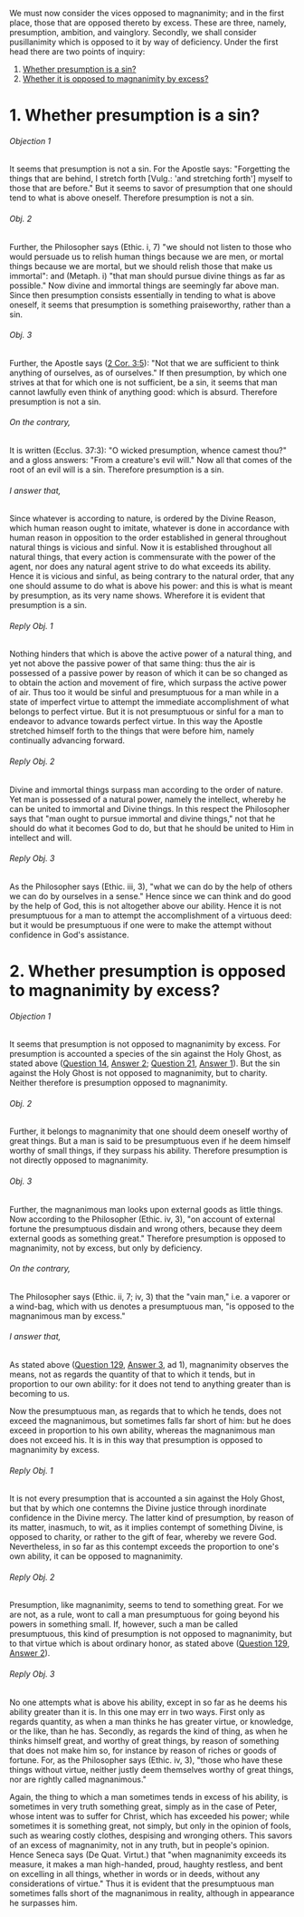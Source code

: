 We must now consider the vices opposed to magnanimity; and in the first place, those that are opposed thereto by excess. These are three, namely, presumption, ambition, and vainglory. Secondly, we shall consider pusillanimity which is opposed to it by way of deficiency. Under the first head there are two points of inquiry:  

1. [ Whether presumption is a sin?](#1.%20Whether%20presumption%20is%20a%20sin?)
2. [ Whether it is opposed to magnanimity by excess?](#2.%20Whether%20presumption%20is%20opposed%20to%20magnanimity%20by%20excess?)



# 1. Whether presumption is a sin? 

###### Objection 1
It seems that presumption is not a sin. For the Apostle says: "Forgetting the things that are behind, I stretch forth \[Vulg.: 'and stretching forth'\] myself to those that are before." But it seems to savor of presumption that one should tend to what is above oneself. Therefore presumption is not a sin.  

###### Obj. 2
Further, the Philosopher says (Ethic. i, 7) "we should not listen to those who would persuade us to relish human things because we are men, or mortal things because we are mortal, but we should relish those that make us immortal": and (Metaph. i) "that man should pursue divine things as far as possible." Now divine and immortal things are seemingly far above man. Since then presumption consists essentially in tending to what is above oneself, it seems that presumption is something praiseworthy, rather than a sin.  

###### Obj. 3
Further, the Apostle says ([2 Cor. 3:5](http://bible.gospelcom.net/bible?2+Cor++3:5)): "Not that we are sufficient to think anything of ourselves, as of ourselves." If then presumption, by which one strives at that for which one is not sufficient, be a sin, it seems that man cannot lawfully even think of anything good: which is absurd. Therefore presumption is not a sin.  

###### On the contrary,
It is written (Ecclus. 37:3): "O wicked presumption, whence camest thou?" and a gloss answers: "From a creature's evil will." Now all that comes of the root of an evil will is a sin. Therefore presumption is a sin.  

###### I answer that,
Since whatever is according to nature, is ordered by the Divine Reason, which human reason ought to imitate, whatever is done in accordance with human reason in opposition to the order established in general throughout natural things is vicious and sinful. Now it is established throughout all natural things, that every action is commensurate with the power of the agent, nor does any natural agent strive to do what exceeds its ability. Hence it is vicious and sinful, as being contrary to the natural order, that any one should assume to do what is above his power: and this is what is meant by presumption, as its very name shows. Wherefore it is evident that presumption is a sin.  

###### Reply Obj. 1
Nothing hinders that which is above the active power of a natural thing, and yet not above the passive power of that same thing: thus the air is possessed of a passive power by reason of which it can be so changed as to obtain the action and movement of fire, which surpass the active power of air. Thus too it would be sinful and presumptuous for a man while in a state of imperfect virtue to attempt the immediate accomplishment of what belongs to perfect virtue. But it is not presumptuous or sinful for a man to endeavor to advance towards perfect virtue. In this way the Apostle stretched himself forth to the things that were before him, namely continually advancing forward.  

###### Reply Obj. 2
Divine and immortal things surpass man according to the order of nature. Yet man is possessed of a natural power, namely the intellect, whereby he can be united to immortal and Divine things. In this respect the Philosopher says that "man ought to pursue immortal and divine things," not that he should do what it becomes God to do, but that he should be united to Him in intellect and will.  

###### Reply Obj. 3
As the Philosopher says (Ethic. iii, 3), "what we can do by the help of others we can do by ourselves in a sense." Hence since we can think and do good by the help of God, this is not altogether above our ability. Hence it is not presumptuous for a man to attempt the accomplishment of a virtuous deed: but it would be presumptuous if one were to make the attempt without confidence in God's assistance.  




# 2. Whether presumption is opposed to magnanimity by excess? 

###### Objection 1
It seems that presumption is not opposed to magnanimity by excess. For presumption is accounted a species of the sin against the Holy Ghost, as stated above ([Question 14](../../../001.%20Theological%20Virtues/01.%20Faith/14.%20Blasphemy%20Against%20the%20Holy%20Ghost.md), [Answer 2](../../../001.%20Theological%20Virtues/01.%20Faith/14.%20Blasphemy%20Against%20the%20Holy%20Ghost.md#2.%20Whether%20it%20is%20fitting%20to%20distinguish%20six%20kinds%20of%20sin%20against%20the%20Holy%20Ghost?%20); [Question 21](../../../001.%20Theological%20Virtues/17.%20Hope/21.%20Presumption.md), [Answer 1](../../../001.%20Theological%20Virtues/17.%20Hope/21.%20Presumption.md#1.%20Whether%20presumption%20trusts%20in%20God%20or%20in%20our%20own%20power?%20)). But the sin against the Holy Ghost is not opposed to magnanimity, but to charity. Neither therefore is presumption opposed to magnanimity.  

###### Obj. 2
Further, it belongs to magnanimity that one should deem oneself worthy of great things. But a man is said to be presumptuous even if he deem himself worthy of small things, if they surpass his ability. Therefore presumption is not directly opposed to magnanimity.  

###### Obj. 3
Further, the magnanimous man looks upon external goods as little things. Now according to the Philosopher (Ethic. iv, 3), "on account of external fortune the presumptuous disdain and wrong others, because they deem external goods as something great." Therefore presumption is opposed to magnanimity, not by excess, but only by deficiency.  

###### On the contrary,
The Philosopher says (Ethic. ii, 7; iv, 3) that the "vain man," i.e. a vaporer or a wind-bag, which with us denotes a presumptuous man, "is opposed to the magnanimous man by excess."  

###### I answer that,
As stated above ([Question 129](129.%20Magnanimity.md), [Answer 3](129.%20Magnanimity.md#3.%20Whether%20magnanimity%20is%20a%20virtue?%20), ad 1), magnanimity observes the means, not as regards the quantity of that to which it tends, but in proportion to our own ability: for it does not tend to anything greater than is becoming to us.  

Now the presumptuous man, as regards that to which he tends, does not exceed the magnanimous, but sometimes falls far short of him: but he does exceed in proportion to his own ability, whereas the magnanimous man does not exceed his. It is in this way that presumption is opposed to magnanimity by excess.  

###### Reply Obj. 1
It is not every presumption that is accounted a sin against the Holy Ghost, but that by which one contemns the Divine justice through inordinate confidence in the Divine mercy. The latter kind of presumption, by reason of its matter, inasmuch, to wit, as it implies contempt of something Divine, is opposed to charity, or rather to the gift of fear, whereby we revere God. Nevertheless, in so far as this contempt exceeds the proportion to one's own ability, it can be opposed to magnanimity.  

###### Reply Obj. 2
Presumption, like magnanimity, seems to tend to something great. For we are not, as a rule, wont to call a man presumptuous for going beyond his powers in something small. If, however, such a man be called presumptuous, this kind of presumption is not opposed to magnanimity, but to that virtue which is about ordinary honor, as stated above ([Question 129](129.%20Magnanimity.md), [Answer 2](129.%20Magnanimity.md#2.%20Whether%20magnanimity%20is%20essentially%20about%20great%20honors?%20)).  

###### Reply Obj. 3
No one attempts what is above his ability, except in so far as he deems his ability greater than it is. In this one may err in two ways. First only as regards quantity, as when a man thinks he has greater virtue, or knowledge, or the like, than he has. Secondly, as regards the kind of thing, as when he thinks himself great, and worthy of great things, by reason of something that does not make him so, for instance by reason of riches or goods of fortune. For, as the Philosopher says (Ethic. iv, 3), "those who have these things without virtue, neither justly deem themselves worthy of great things, nor are rightly called magnanimous."  

Again, the thing to which a man sometimes tends in excess of his ability, is sometimes in very truth something great, simply as in the case of Peter, whose intent was to suffer for Christ, which has exceeded his power; while sometimes it is something great, not simply, but only in the opinion of fools, such as wearing costly clothes, despising and wronging others. This savors of an excess of magnanimity, not in any truth, but in people's opinion. Hence Seneca says (De Quat. Virtut.) that "when magnanimity exceeds its measure, it makes a man high-handed, proud, haughty restless, and bent on excelling in all things, whether in words or in deeds, without any considerations of virtue." Thus it is evident that the presumptuous man sometimes falls short of the magnanimous in reality, although in appearance he surpasses him.